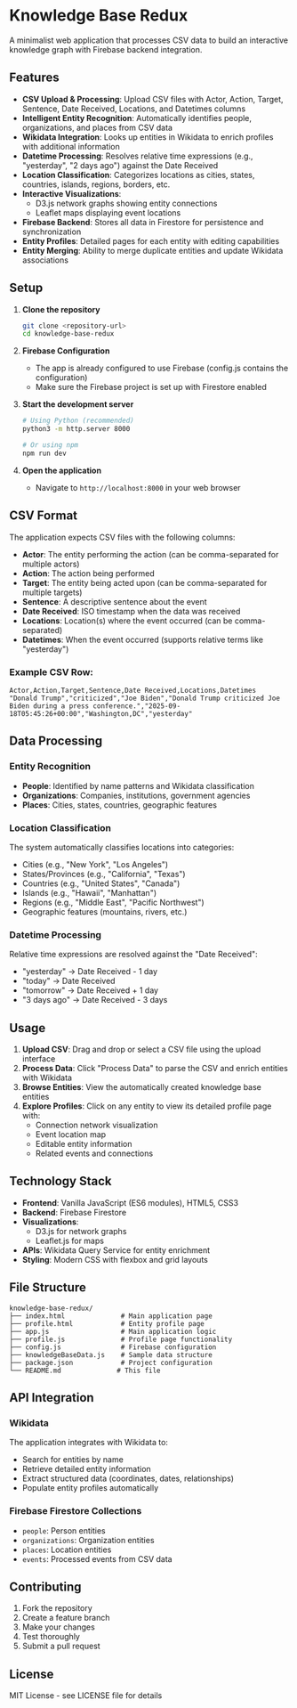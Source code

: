 # Knowledge Base Redux

A minimalist web application that processes CSV data to build an interactive knowledge graph with Firebase backend integration.

## Features

- **CSV Upload & Processing**: Upload CSV files with Actor, Action, Target, Sentence, Date Received, Locations, and Datetimes columns
- **Intelligent Entity Recognition**: Automatically identifies people, organizations, and places from CSV data
- **Wikidata Integration**: Looks up entities in Wikidata to enrich profiles with additional information
- **Datetime Processing**: Resolves relative time expressions (e.g., "yesterday", "2 days ago") against the Date Received
- **Location Classification**: Categorizes locations as cities, states, countries, islands, regions, borders, etc.
- **Interactive Visualizations**: 
  - D3.js network graphs showing entity connections
  - Leaflet maps displaying event locations
- **Firebase Backend**: Stores all data in Firestore for persistence and synchronization
- **Entity Profiles**: Detailed pages for each entity with editing capabilities
- **Entity Merging**: Ability to merge duplicate entities and update Wikidata associations

## Setup

1. **Clone the repository**
   ```bash
   git clone <repository-url>
   cd knowledge-base-redux
   ```

2. **Firebase Configuration**
   - The app is already configured to use Firebase (config.js contains the configuration)
   - Make sure the Firebase project is set up with Firestore enabled

3. **Start the development server**
   ```bash
   # Using Python (recommended)
   python3 -m http.server 8000
   
   # Or using npm
   npm run dev
   ```

4. **Open the application**
   - Navigate to `http://localhost:8000` in your web browser

## CSV Format

The application expects CSV files with the following columns:

- **Actor**: The entity performing the action (can be comma-separated for multiple actors)
- **Action**: The action being performed
- **Target**: The entity being acted upon (can be comma-separated for multiple targets)
- **Sentence**: A descriptive sentence about the event
- **Date Received**: ISO timestamp when the data was received
- **Locations**: Location(s) where the event occurred (can be comma-separated)
- **Datetimes**: When the event occurred (supports relative terms like "yesterday")

### Example CSV Row:
```csv
Actor,Action,Target,Sentence,Date Received,Locations,Datetimes
"Donald Trump","criticized","Joe Biden","Donald Trump criticized Joe Biden during a press conference.","2025-09-18T05:45:26+00:00","Washington,DC","yesterday"
```

## Data Processing

### Entity Recognition
- **People**: Identified by name patterns and Wikidata classification
- **Organizations**: Companies, institutions, government agencies
- **Places**: Cities, states, countries, geographic features

### Location Classification
The system automatically classifies locations into categories:
- Cities (e.g., "New York", "Los Angeles")
- States/Provinces (e.g., "California", "Texas")
- Countries (e.g., "United States", "Canada")
- Islands (e.g., "Hawaii", "Manhattan")
- Regions (e.g., "Middle East", "Pacific Northwest")
- Geographic features (mountains, rivers, etc.)

### Datetime Processing
Relative time expressions are resolved against the "Date Received":
- "yesterday" → Date Received - 1 day
- "today" → Date Received
- "tomorrow" → Date Received + 1 day
- "3 days ago" → Date Received - 3 days

## Usage

1. **Upload CSV**: Drag and drop or select a CSV file using the upload interface
2. **Process Data**: Click "Process Data" to parse the CSV and enrich entities with Wikidata
3. **Browse Entities**: View the automatically created knowledge base entities
4. **Explore Profiles**: Click on any entity to view its detailed profile page with:
   - Connection network visualization
   - Event location map
   - Editable entity information
   - Related events and connections

## Technology Stack

- **Frontend**: Vanilla JavaScript (ES6 modules), HTML5, CSS3
- **Backend**: Firebase Firestore
- **Visualizations**: 
  - D3.js for network graphs
  - Leaflet.js for maps
- **APIs**: Wikidata Query Service for entity enrichment
- **Styling**: Modern CSS with flexbox and grid layouts

## File Structure

```
knowledge-base-redux/
├── index.html              # Main application page
├── profile.html            # Entity profile page
├── app.js                  # Main application logic
├── profile.js              # Profile page functionality
├── config.js               # Firebase configuration
├── knowledgeBaseData.js    # Sample data structure
├── package.json            # Project configuration
└── README.md              # This file
```

## API Integration

### Wikidata
The application integrates with Wikidata to:
- Search for entities by name
- Retrieve detailed entity information
- Extract structured data (coordinates, dates, relationships)
- Populate entity profiles automatically

### Firebase Firestore Collections
- `people`: Person entities
- `organizations`: Organization entities  
- `places`: Location entities
- `events`: Processed events from CSV data

## Contributing

1. Fork the repository
2. Create a feature branch
3. Make your changes
4. Test thoroughly
5. Submit a pull request

## License

MIT License - see LICENSE file for details
